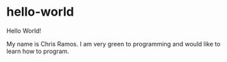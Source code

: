 # hello-world

Hello World!

My name is Chris Ramos.  I am very green to programming and would like to learn how to program.
